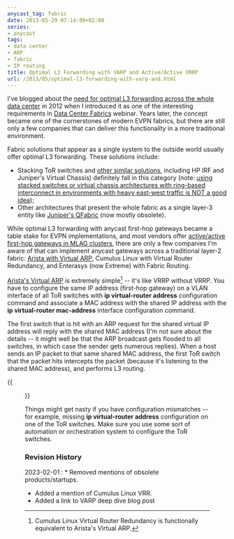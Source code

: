 ```yaml
---
anycast_tag: fabric
date: 2013-05-29 07:14:00+02:00
series:
- anycast
tags:
- data center
- ARP
- fabric
- IP routing
title: Optimal L3 Forwarding with VARP and Active/Active VRRP
url: /2013/05/optimal-l3-forwarding-with-varp-and.html
---
```

I've blogged about the [need for optimal L3 forwarding across the whole data center](/2012/05/does-optimal-l3-forwarding-matter-in.html) in 2012 when I introduced it as one of the interesting requirements in [Data Center Fabrics](http://www.ipspace.net/Data_Center_Fabrics) webinar. Years later, the concept became one of the cornerstones of modern EVPN fabrics, but there are still only a few companies that can deliver this functionality in a more traditional environment.
<!--more-->
Fabric solutions that appear as a single system to the outside world usually offer optimal L3 forwarding. These solutions include:

-   Stacking ToR switches and [other similar solutions](/2010/10/multi-chassis-link-aggregation-stacking.html), including HP IRF and Juniper's Virtual Chassis) definitely fall in this category (note: [using stacked switches or virtual chassis architectures with ring-based interconnect in environments with heavy east-west traffic is NOT a good idea](/2012/11/stackable-data-center-switches-do-math.html));
-   Other architectures that present the whole fabric as a single layer-3 entity like [Juniper's QFabric](/2011/09/qfabric-part-3-forwarding.html) (now mostly obsolete).

While optimal L3 forwarding with anycast first-hop gateways became a table stake for EVPN implementations, and most vendors offer [active/active first-hop gateways in MLAG clusters](/2022/06/mlag-active-active-layer3.html), there are only a few companies I'm aware of that can implement anycast gateways across a traditional layer-2 fabric: [Arista with Virtual ARP](/2013/06/arista-eos-virtual-arp-varp-behind.html), Cumulus Linux with Virtual Router Redundancy, and Enterasys (now Extreme) with Fabric Routing.

[Arista's Virtual ARP](/2013/06/arista-eos-virtual-arp-varp-behind.html) is extremely simple[^CL] -- it's like VRRP without VRRP. You have to configure the same IP address (first-hop gateway) on a VLAN interface of all ToR switches with **ip virtual-router address** configuration command and associate a MAC address with the shared IP address with the **ip virtual-router mac-address** interface configuration command.

[^CL]: Cumulus Linux Virtual Router Redundancy is functionally equivalent to Arista's Virtual ARP.

The first switch that is hit with an ARP request for the shared virtual IP address will reply with the shared MAC address (I'm not sure about the details -- it might well be that the ARP broadcast gets flooded to all switches, in which case the sender gets numerous replies). When a host sends an IP packet to that same shared MAC address, the first ToR switch that the packet hits intercepts the packet (because it's listening to the shared MAC address), and performs L3 routing.

{{<figure src="/2013/05/s1600-Slide+-+Arista+EOS+VARP.jpg" caption="Arista EOS Virtual ARP">}}

Things might get nasty if you have configuration mismatches -- for example, missing **ip virtual-router address** configuration on one of the ToR switches. Make sure you use some sort of automation or orchestration system to configure the ToR switches.

### Revision History

2023-02-01
: * Removed mentions of obsolete products/startups.
  * Added a mention of Cumulus Linux VRR.
  * Added a link to VARP deep dive blog post
